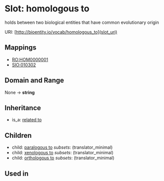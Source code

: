 # Slot: homologous to


holds between two biological entities that have common evolutionary origin

URI: [http://bioentity.io/vocab/homologous_to](slot_uri)
## Mappings

 * [RO:HOM0000001](http://purl.obolibrary.org/obo/RO_HOM0000001)
 * [SIO:010302](http://semanticscience.org/resource/SIO_010302)
## Domain and Range

None -> **string**
## Inheritance

 *  is_a: [related to](related_to.md)
## Children

 *  child: [paralogous to](paralogous_to.md) *subsets*: (translator_minimal)
 *  child: [xenologous to](xenologous_to.md) *subsets*: (translator_minimal)
 *  child: [orthologous to](orthologous_to.md) *subsets*: (translator_minimal)
## Used in


